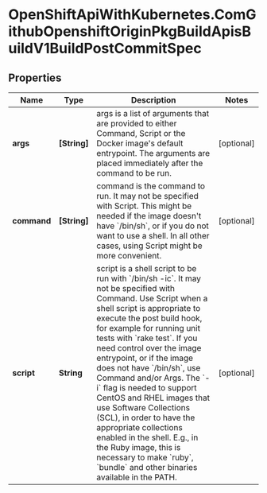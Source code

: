 # OpenShiftApiWithKubernetes.ComGithubOpenshiftOriginPkgBuildApisBuildV1BuildPostCommitSpec

## Properties
Name | Type | Description | Notes
------------ | ------------- | ------------- | -------------
**args** | **[String]** | args is a list of arguments that are provided to either Command, Script or the Docker image&#39;s default entrypoint. The arguments are placed immediately after the command to be run. | [optional] 
**command** | **[String]** | command is the command to run. It may not be specified with Script. This might be needed if the image doesn&#39;t have &#x60;/bin/sh&#x60;, or if you do not want to use a shell. In all other cases, using Script might be more convenient. | [optional] 
**script** | **String** | script is a shell script to be run with &#x60;/bin/sh -ic&#x60;. It may not be specified with Command. Use Script when a shell script is appropriate to execute the post build hook, for example for running unit tests with &#x60;rake test&#x60;. If you need control over the image entrypoint, or if the image does not have &#x60;/bin/sh&#x60;, use Command and/or Args. The &#x60;-i&#x60; flag is needed to support CentOS and RHEL images that use Software Collections (SCL), in order to have the appropriate collections enabled in the shell. E.g., in the Ruby image, this is necessary to make &#x60;ruby&#x60;, &#x60;bundle&#x60; and other binaries available in the PATH. | [optional] 


